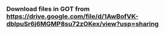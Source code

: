 ### Download files in GOT from https://drive.google.com/file/d/1AwBofVK-dbIpuSr6j6MGMP8su72zOKex/view?usp=sharing
